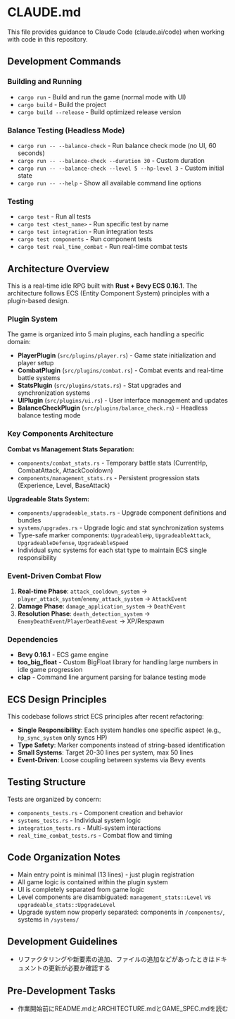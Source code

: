 # CLAUDE.md

This file provides guidance to Claude Code (claude.ai/code) when working with code in this repository.

## Development Commands

### Building and Running
- `cargo run` - Build and run the game (normal mode with UI)
- `cargo build` - Build the project
- `cargo build --release` - Build optimized release version

### Balance Testing (Headless Mode)
- `cargo run -- --balance-check` - Run balance check mode (no UI, 60 seconds)
- `cargo run -- --balance-check --duration 30` - Custom duration
- `cargo run -- --balance-check --level 5 --hp-level 3` - Custom initial state
- `cargo run -- --help` - Show all available command line options

### Testing
- `cargo test` - Run all tests
- `cargo test <test_name>` - Run specific test by name
- `cargo test integration` - Run integration tests
- `cargo test components` - Run component tests
- `cargo test real_time_combat` - Run real-time combat tests

## Architecture Overview

This is a real-time idle RPG built with **Rust + Bevy ECS 0.16.1**. The architecture follows ECS (Entity Component System) principles with a plugin-based design.

### Plugin System
The game is organized into 5 main plugins, each handling a specific domain:

- **PlayerPlugin** (`src/plugins/player.rs`) - Game state initialization and player setup
- **CombatPlugin** (`src/plugins/combat.rs`) - Combat events and real-time battle systems  
- **StatsPlugin** (`src/plugins/stats.rs`) - Stat upgrades and synchronization systems
- **UIPlugin** (`src/plugins/ui.rs`) - User interface management and updates
- **BalanceCheckPlugin** (`src/plugins/balance_check.rs`) - Headless balance testing mode

### Key Components Architecture

**Combat vs Management Stats Separation:**
- `components/combat_stats.rs` - Temporary battle stats (CurrentHp, CombatAttack, AttackCooldown)
- `components/management_stats.rs` - Persistent progression stats (Experience, Level, BaseAttack)

**Upgradeable Stats System:**
- `components/upgradeable_stats.rs` - Upgrade component definitions and bundles
- `systems/upgrades.rs` - Upgrade logic and stat synchronization systems
- Type-safe marker components: `UpgradeableHp`, `UpgradeableAttack`, `UpgradeableDefense`, `UpgradeableSpeed`
- Individual sync systems for each stat type to maintain ECS single responsibility

### Event-Driven Combat Flow
1. **Real-time Phase**: `attack_cooldown_system` → `player_attack_system`/`enemy_attack_system` → `AttackEvent`
2. **Damage Phase**: `damage_application_system` → `DeathEvent`
3. **Resolution Phase**: `death_detection_system` → `EnemyDeathEvent`/`PlayerDeathEvent` → XP/Respawn

### Dependencies
- **Bevy 0.16.1** - ECS game engine
- **too_big_float** - Custom BigFloat library for handling large numbers in idle game progression
- **clap** - Command line argument parsing for balance testing mode

## ECS Design Principles

This codebase follows strict ECS principles after recent refactoring:

- **Single Responsibility**: Each system handles one specific aspect (e.g., `hp_sync_system` only syncs HP)
- **Type Safety**: Marker components instead of string-based identification
- **Small Systems**: Target 20-30 lines per system, max 50 lines
- **Event-Driven**: Loose coupling between systems via Bevy events

## Testing Structure

Tests are organized by concern:
- `components_tests.rs` - Component creation and behavior
- `systems_tests.rs` - Individual system logic
- `integration_tests.rs` - Multi-system interactions  
- `real_time_combat_tests.rs` - Combat flow and timing

## Code Organization Notes

- Main entry point is minimal (13 lines) - just plugin registration
- All game logic is contained within the plugin system
- UI is completely separated from game logic
- Level components are disambiguated: `management_stats::Level` vs `upgradeable_stats::UpgradeLevel`
- Upgrade system now properly separated: components in `/components/`, systems in `/systems/`

## Development Guidelines

- リファクタリングや新要素の追加、ファイルの追加などがあったときはドキュメントの更新が必要か確認する

## Pre-Development Tasks

- 作業開始前にREADME.mdとARCHITECTURE.mdとGAME_SPEC.mdを読む